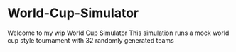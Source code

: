 # World-Cup-Simulator
Welcome to my wip World Cup Simulator
This simulation runs a mock world cup style tournament with 32 randomly generated teams
